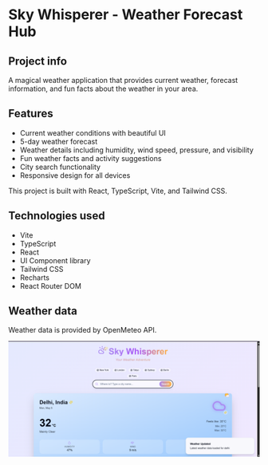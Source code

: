 
# Sky Whisperer - Weather Forecast Hub

## Project info

A magical weather application that provides current weather, forecast information, and fun facts about the weather in your area.

## Features

- Current weather conditions with beautiful UI
- 5-day weather forecast
- Weather details including humidity, wind speed, pressure, and visibility
- Fun weather facts and activity suggestions
- City search functionality
- Responsive design for all devices

This project is built with React, TypeScript, Vite, and Tailwind CSS.

## Technologies used

- Vite
- TypeScript
- React
- UI Component library
- Tailwind CSS
- Recharts
- React Router DOM

## Weather data

Weather data is provided by OpenMeteo API.


![Screenshot](frontend.png)

